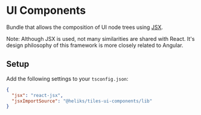 # UI Components

Bundle that allows the composition of UI node trees using [JSX](https://www.typescriptlang.org/docs/handbook/jsx.html).

Note: Although JSX is used, not many similarities are shared with React. It's design philosophy
of this framework is more closely related to Angular.

## Setup

Add the following settings to your `tsconfig.json`: 

```json
{
  "jsx": "react-jsx",
  "jsxImportSource": "@heliks/tiles-ui-components/lib"
}
```


